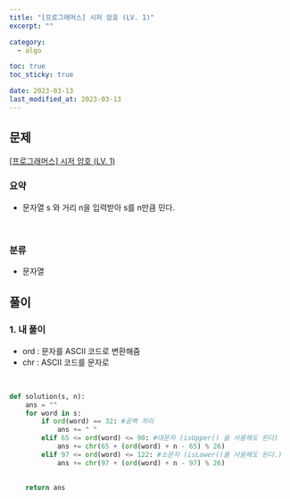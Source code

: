 ```yaml
---
title: "[프로그래머스] 시저 암호 (LV. 1)"
excerpt: ""

category:
  - algo

toc: true
toc_sticky: true

date: 2023-03-13
last_modified_at: 2023-03-13
---
```


## 문제

[[프로그래머스] 시저 암호 (LV. 1)](https://programmers.co.kr/learn/courses/30/lessons/12926)

### 요약

- 문자열 s 와 거리 n을 입력받아 s를 n만큼 민다.
<br>

### 분류

- 문자열

## 풀이

### 1. 내 풀이

- ord : 문자를 ASCII 코드로 변환해줌
- chr : ASCII 코드를 문자로

<br>

```python
def solution(s, n):
    ans = ""
    for word in s:
        if ord(word) == 32: #공백 처리
            ans += " "
        elif 65 <= ord(word) <= 90: #대문자 (isUpper() 을 사용해도 된다)
            ans += chr(65 + (ord(word) + n - 65) % 26)
        elif 97 <= ord(word) <= 122: #소문자 (isLower()를 사용해도 된다.)
            ans += chr(97 + (ord(word) + n - 97) % 26)
            
        
    return ans

```
